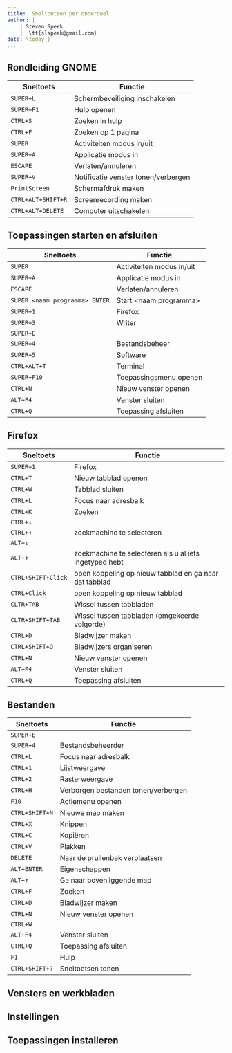 ```yaml
---
title:  Sneltoetsen per onderdeel
author: |
    | Steven Speek 
    |  \tt{slspeek@gmail.com}
date: \today{}
...
```

## Rondleiding GNOME
|Sneltoets|Functie|
|-----------|---------|
|```SUPER+L```| Schermbeveiliging inschakelen|
|```SUPER+F1```|Hulp openen|
|```CTRL+S```|Zoeken in hulp|
|```CTRL+F```|Zoeken op 1 pagina|
|```SUPER```|Activiteiten modus in/uit|
|```SUPER+A```|Applicatie modus in|
|```ESCAPE```|Verlaten/annuleren|
|```SUPER+V```|Notificatie venster tonen/verbergen|
|```PrintScreen```|Schermafdruk maken|
|```CTRL+ALT+SHIFT+R```|Screenrecording maken|
|```CTRL+ALT+DELETE```|Computer uitschakelen|


## Toepassingen starten en afsluiten 
|Sneltoets|Functie|
|-----------|---------|
|```SUPER```|Activiteiten modus in/uit|
|```SUPER+A```|Applicatie modus in|
|```ESCAPE```|Verlaten/annuleren|
|```SUPER <naam programma> ENTER```|Start \<naam programma\>|
|```SUPER+1```|Firefox|
|```SUPER+3```|Writer|
|```SUPER+E```| |
|```SUPER+4```|Bestandsbeheer|
|```SUPER+5```|Software|
|```CTRL+ALT+T```|Terminal|
|```SUPER+F10```|Toepassingsmenu openen|
|```CTRL+N```|Nieuw venster openen|
|```ALT+F4```|Venster sluiten|
|```CTRL+Q```|Toepassing afsluiten|

## Firefox
|Sneltoets|Functie|
|-----------|---------|
|```SUPER+1```|Firefox|
|```CTRL+T```|Nieuw tabblad openen|
|```CTRL+W```|Tabblad sluiten|
|```CTRL+L```|Focus naar adresbalk|
|```CTRL+K```|Zoeken|
|```CTRL+↓```||
|```CTRL+↑```| zoekmachine te selecteren|
|```ALT+↓```||
|```ALT+↑```|zoekmachine te selecteren als u al iets ingetyped hebt|
|```CTRL+SHIFT+Click```|open koppeling op nieuw tabblad en ga naar dat tabblad|
|```CTRL+Click```|open koppeling op nieuw tabblad|
|```CLTR+TAB```|Wissel tussen tabbladen|
|```CLTR+SHIFT+TAB```|Wissel tussen tabbladen (omgekeerde volgorde)|
|```CTRL+D```|Bladwijzer maken|
|```CTRL+SHIFT+O```|Bladwijzers organiseren|
|```CTRL+N```|Nieuw venster openen|
|```ALT+F4```|Venster sluiten|
|```CTRL+Q```|Toepassing afsluiten|


## Bestanden
|Sneltoets|Functie|
|-----------|---------|
|```SUPER+E```||
|```SUPER+4```|Bestandsbeheerder|
|```CTRL+L```|Focus naar adresbalk|
|```CTRL+1```|Lijstweergave|
|```CTRL+2```|Rasterweergave|
|```CTRL+H```|Verborgen bestanden tonen/verbergen|
|```F10```|Actiemenu openen|
|```CTRL+SHIFT+N```|Nieuwe map maken|
|```CTRL+X```|Knippen|
|```CTRL+C```|Kopiëren|
|```CTRL+V```|Plakken|
|```DELETE```|Naar de prullenbak verplaatsen|
|```ALT+ENTER```|Eigenschappen|
|```ALT+↑```|Ga naar bovenliggende map|
|```CTRL+F```|Zoeken|
|```CTRL+D```|Bladwijzer maken|
|```CTRL+N```|Nieuw venster openen|
|```CTRL+W```||
|```ALT+F4```|Venster sluiten|
|```CTRL+Q```|Toepassing afsluiten|
|```F1```|Hulp|
|```CTRL+SHIFT+?```|Sneltoetsen tonen|

## Vensters en werkbladen

## Instellingen

## Toepassingen installeren
